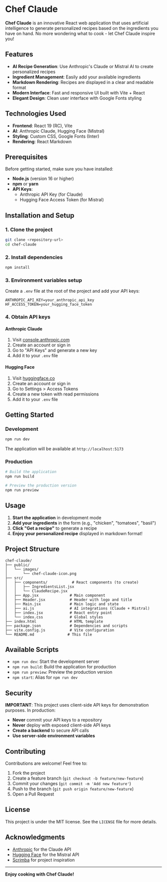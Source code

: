 # Chef Claude

**Chef Claude** is an innovative React web application that uses artificial intelligence to generate personalized recipes based on the ingredients you have on hand. No more wondering what to cook - let Chef Claude inspire you!

## Features

- **AI Recipe Generation**: Use Anthropic's Claude or Mistral AI to create personalized recipes
- **Ingredient Management**: Easily add your available ingredients
- **Markdown Rendering**: Recipes are displayed in a clear and readable format
- **Modern Interface**: Fast and responsive UI built with Vite + React
- **Elegant Design**: Clean user interface with Google Fonts styling

## Technologies Used

- **Frontend**: React 19 (RC), Vite
- **AI**: Anthropic Claude, Hugging Face (Mistral)
- **Styling**: Custom CSS, Google Fonts (Inter)
- **Rendering**: React Markdown

## Prerequisites

Before getting started, make sure you have installed:

- **Node.js** (version 16 or higher)
- **npm** or **yarn**
- **API Keys**:
  - Anthropic API Key (for Claude)
  - Hugging Face Access Token (for Mistral)

## Installation and Setup

### 1. Clone the project

```bash
git clone <repository-url>
cd chef-claude
```

### 2. Install dependencies

```bash
npm install
```

### 3. Environment variables setup

Create a `.env` file at the root of the project and add your API keys:

```env
ANTHROPIC_API_KEY=your_anthropic_api_key
HF_ACCESS_TOKEN=your_hugging_face_token
```

### 4. Obtain API keys

#### Anthropic Claude
1. Visit [console.anthropic.com](https://console.anthropic.com)
2. Create an account or sign in
3. Go to "API Keys" and generate a new key
4. Add it to your `.env` file

#### Hugging Face
1. Visit [huggingface.co](https://huggingface.co)
2. Create an account or sign in
3. Go to Settings > Access Tokens
4. Create a new token with read permissions
5. Add it to your `.env` file

## Getting Started

### Development

```bash
npm run dev
```

The application will be available at `http://localhost:5173`

### Production

```bash
# Build the application
npm run build

# Preview the production version
npm run preview
```

## Usage

1. **Start the application** in development mode
2. **Add your ingredients** in the form (e.g., "chicken", "tomatoes", "basil")
3. **Click "Get a recipe"** to generate a recipe
4. **Enjoy your personalized recipe** displayed in markdown format!

## Project Structure

```
chef-claude/
├── public/
│   └── images/
│       └── chef-claude-icon.png
├── src/
│   ├── components/           # React components (to create)
│   │   ├── IngredientsList.jsx
│   │   └── ClaudeRecipe.jsx
│   ├── App.jsx              # Main component
│   ├── Header.jsx           # Header with logo and title
│   ├── Main.jsx             # Main logic and state
│   ├── ai.js                # AI integrations (Claude + Mistral)
│   ├── index.jsx            # React entry point
│   └── index.css            # Global styles
├── index.html               # HTML template
├── package.json             # Dependencies and scripts
├── vite.config.js           # Vite configuration
└── README.md               # This file
```

## Available Scripts

- `npm run dev`: Start the development server
- `npm run build`: Build the application for production
- `npm run preview`: Preview the production version
- `npm start`: Alias for `npm run dev`

## Security

**IMPORTANT**: This project uses client-side API keys for demonstration purposes. In production:

- **Never** commit your API keys to a repository
- **Never** deploy with exposed client-side API keys
- **Create a backend** to secure API calls
- **Use server-side environment variables**

## Contributing

Contributions are welcome! Feel free to:

1. Fork the project
2. Create a feature branch (`git checkout -b feature/new-feature`)
3. Commit your changes (`git commit -m 'Add new feature'`)
4. Push to the branch (`git push origin feature/new-feature`)
5. Open a Pull Request

## License

This project is under the MIT license. See the `LICENSE` file for more details.

## Acknowledgments

- [Anthropic](https://anthropic.com) for the Claude API
- [Hugging Face](https://huggingface.co) for the Mistral API
- [Scrimba](https://scrimba.com) for project inspiration

---

**Enjoy cooking with Chef Claude!**
